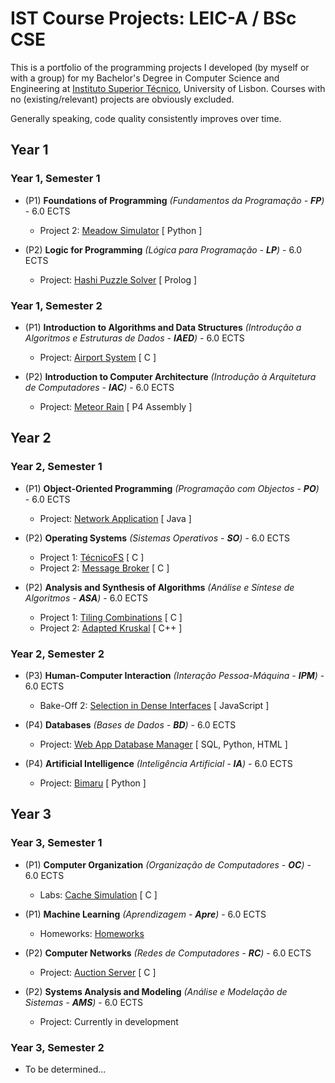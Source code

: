# IST Course Projects: LEIC-A / BSc CSE

This is a portfolio of the programming projects I developed (by myself or with a group) for my Bachelor's Degree in Computer Science and Engineering at [Instituto Superior Técnico](https://tecnico.ulisboa.pt/en/), University of Lisbon. Courses with no (existing/relevant) projects are obviously excluded.

Generally speaking, code quality consistently improves over time.

## Year 1

### Year 1, Semester 1

- (P1) **Foundations of Programming** _(Fundamentos da Programação - **FP**)_ - 6.0 ECTS
    - Project 2: [Meadow Simulator](https://github.com/TiDeane/Meadow-Simulation) [ Python ]

- (P2) **Logic for Programming** _(Lógica para Programação - **LP**)_ - 6.0 ECTS
    - Project: [Hashi Puzzle Solver](https://github.com/TiDeane/Hashi-Puzzle-Solver) [ Prolog ]

### Year 1, Semester 2

- (P1) **Introduction to Algorithms and Data Structures** _(Introdução a Algoritmos e Estruturas de Dados - **IAED**)_ - 6.0 ECTS
    - Project: [Airport System](https://github.com/TiDeane/Airport-System) [ C ]

- (P2) **Introduction to Computer Architecture** _(Introdução à Arquitetura de Computadores - **IAC**)_ - 6.0 ECTS
    - Project: [Meteor Rain](https://github.com/TiDeane/Meteor-Rain) [ P4 Assembly ]

## Year 2

### Year 2, Semester 1

- (P1) **Object-Oriented Programming** _(Programação com Objectos - **PO**)_ - 6.0 ECTS
    - Project: [Network Application](https://github.com/TiDeane/prr-Network-Application) [ Java ]

- (P2) **Operating Systems** _(Sistemas Operativos - **SO**)_ - 6.0 ECTS
    - Project 1: [TécnicoFS](https://github.com/friaes/TecnicoFS) [ C ]
    - Project 2: [Message Broker](https://github.com/TiDeane/Message-Broker) [ C ]

- (P2) **Analysis and Synthesis of Algorithms** _(Análise e Síntese de Algoritmos - **ASA**)_ - 6.0 ECTS
    - Project 1: [Tiling Combinations](https://github.com/TiDeane/Tiling-Combinations) [ C ]
    - Project 2: [Adapted Kruskal](https://github.com/TiDeane/Adapted-Kruskal) [ C++ ]

### Year 2, Semester 2

- (P3) **Human-Computer Interaction** _(Interação Pessoa-Máquina - **IPM**)_ - 6.0 ECTS
    - Bake-Off 2: [Selection in Dense Interfaces](https://github.com/TiDeane/Dense-Interface-Selection) [ JavaScript ]

- (P4) **Databases** _(Bases de Dados - **BD**)_ - 6.0 ECTS
    - Project: [Web App Database Manager](https://github.com/TiDeane/Web-App-Database-Manager) [ SQL, Python, HTML ]

- (P4) **Artificial Intelligence** _(Inteligência Artificial - **IA**)_ - 6.0 ECTS
    - Project: [Bimaru](https://github.com/TiDeane/Bimaru-Solver) [ Python ]

## Year 3

### Year 3, Semester 1

- (P1) **Computer Organization** _(Organização de Computadores - **OC**)_ - 6.0 ECTS
    - Labs: [Cache Simulation](https://github.com/LC1243/Cache-Simulator) [ C ]

- (P1) **Machine Learning** _(Aprendizagem - **Apre**)_ - 6.0 ECTS
    - Homeworks: [Homeworks](https://github.com/TiDeane/ML-Homeworks)

- (P2) **Computer Networks** _(Redes de Computadores - **RC**)_ - 6.0 ECTS
    - Project: [Auction Server](https://github.com/TiDeane/Auction-Server) [ C ]

- (P2) **Systems Analysis and Modeling** _(Análise e Modelação de Sistemas - **AMS**)_ - 6.0 ECTS
    - Project: Currently in development

### Year 3, Semester 2

- To be determined...
